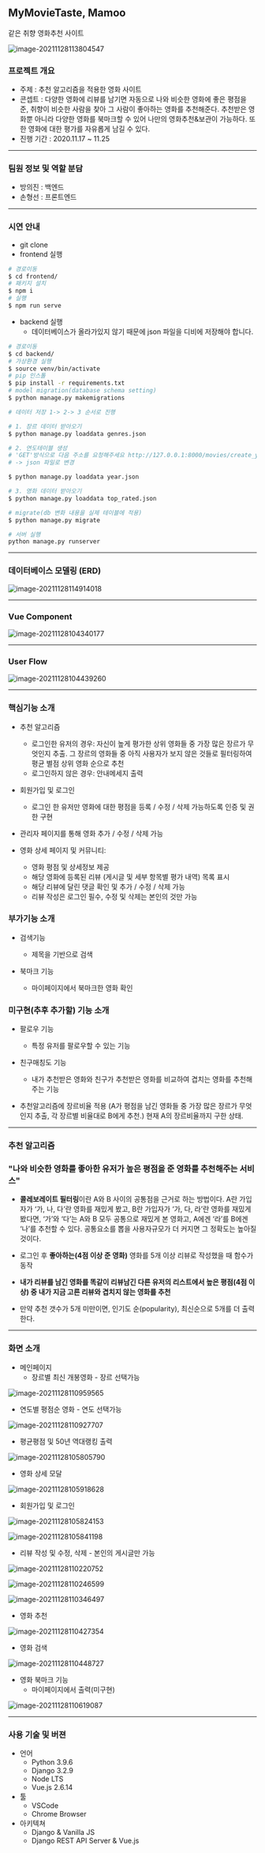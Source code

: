 ## MyMovieTaste, Mamoo

 같은 취향 영화추천 사이트

![image-20211128113804547](README.assets/intro.png)



### 프로젝트 개요

- 주제 : 추천 알고리즘을 적용한 영화 사이트
- 콘셉트 : 다양한 영화에 리뷰를 남기면 자동으로 나와 비슷한 영화에 좋은 평점을 준, 취향이 비슷한 사람을 찾아 그 사람이 좋아하는 영화를 추천해준다. 추천받은 영화뿐 아니라 다양한 영화를 북마크할 수 있어 나만의 영화추천&보관이 가능하다. 또한 영화에 대한 평가를 자유롭게 남길 수 있다.
- 진행 기간 : 2020.11.17 ~ 11.25



---



### 팀원 정보 및 역할 분담

- 방의진 : 백엔드
- 손형선 : 프론트엔드



---

### 시연 안내

- git clone 
- frontend 실행

```bash
# 경로이동
$ cd frontend/
# 패키지 설치
$ npm i
# 실행
$ npm run serve
```

- backend 실행
  - 데이터베이스가 올라가있지 않기 때문에 json 파일을 디비에 저장해야 합니다.

```bash
# 경로이동
$ cd backend/
# 가상환경 실행
$ source venv/bin/activate
# pip 인스톨
$ pip install -r requirements.txt
# model migration(database schema setting)
$ python manage.py makemigrations
```

```bash
# 데이터 저장 1-> 2-> 3 순서로 진행

# 1. 장르 데이터 받아오기
$ python manage.py loaddata genres.json

# 2. 연도테이블 생성
# 'GET'방식으로 다음 주소를 요청해주세요 http://127.0.0.1:8000/movies/create_year_table/
# -> json 파일로 변경

$ python manage.py loaddata year.json

# 3. 영화 데이터 받아오기
$ python manage.py loaddata top_rated.json

# migrate(db 변화 내용을 실제 테이블에 적용)
$ python manage.py migrate
```

```bash
# 서버 실행
python manage.py runserver
```



---



### 데이터베이스 모델링 (ERD)

![image-20211128114914018](README.assets/erd.png)

---



### Vue Component

![image-20211128104340177](README.assets/vue.png)



---

### User Flow

![image-20211128104439260](README.assets/flow.png)



---



### 핵심기능 소개

- 추천 알고리즘
  - 로그인한 유저의 경우: 자신이 높게 평가한 상위 영화들 중 가장 많은 장르가 무엇인지 추출. 그 장르의 영화들 중 아직 사용자가 보지 않은 것들로 필터링하여 평균 별점 상위 영화 순으로 추천
  - 로그인하지 않은 경우: 안내메세지 출력

- 회원가입 및 로그인
  - 로그인 한 유저만 영화에 대한 평점을 등록 / 수정 / 삭제 가능하도록 인증 및 권한 구현

- 관리자 페이지를 통해 영화 추가 / 수정 / 삭제 가능
- 영화 상세 페이지 및 커뮤니티:
  - 영화 평점 및 상세정보 제공
  - 해당 영화에 등록된 리뷰 (게시글 및 세부 항목별 평가 내역) 목록 표시
  - 해당 리뷰에 달린 댓글 확인 및 추가 / 수정 / 삭제 가능
  - 리뷰 작성은 로그인 필수, 수정 및 삭제는 본인의 것만 가능

### 부가기능 소개

- 검색기능
  - 제목을 기반으로 검색

- 북마크 기능
  - 마이페이지에서 북마크한 영화 확인


### 미구현(추후 추가할) 기능 소개

- 팔로우 기능
  - 특정 유저를 팔로우할 수 있는 기능

- 친구매칭도 기능
  - 내가 추천받은 영화와 친구가 추천받은 영화를 비교하여 겹치는 영화를 추천해주는 기능
- 추천알고리즘에 장르비율 적용 (A가 평점을 남긴 영화들 중 가장 많은 장르가 무엇인지 추출, 각 장르별 비율대로 B에게 추천.) 현재 A의 장르비율까지 구한 상태.



---



### 추천 알고리즘 

### "나와 비슷한 영화를 좋아한 유저가 높은 평점을 준 영화를 추천해주는 서비스"

- **콜레보레이트 필터링**이란 A와 B 사이의 공통점을 근거로 하는 방법이다. A란 가입자가 ‘가, 나, 다’란 영화를 재밌게 봤고, B란 가입자가 ‘가, 다, 라’란 영화를 재밌게 봤다면, ‘가’와 ‘다’는 A와 B 모두 공통으로 재밌게 본 영화고, A에겐 ‘라’를 B에겐 ‘나’를 추천할 수 있다. 공통요소를 뽑을 사용자규모가 더 커지면 그 정확도는 높아질 것이다.

- 로그인 후  **좋아하는(4점 이상 준 영화)** 영화를 5개 이상 리뷰로 작성했을 때 함수가 동작
- **내가 리뷰를 남긴 영화를 똑같이 리뷰남긴 다른 유저의 리스트에서 높은 평점(4점 이상) 중 내가 지금 고른 리뷰와 겹치지 않는 영화를 추천**
- 만약 추천 갯수가 5개 미만이면, 인기도 순(popularity), 최신순으로 5개를 더 출력한다.



---



### 화면 소개

- 메인페이지
  - 장르별 최신 개봉영화 - 장르 선택가능

![image-20211128110959565](README.assets/main_genre.png)

- 연도별 평점순 영화 - 연도 선택가능

![image-20211128110927707](README.assets/main_year.png)

- 평균평점 및 50년 역대랭킹 출력

![image-20211128105805790](README.assets/rank.png)

- 영화 상세 모달

![image-20211128105918628](README.assets/movie_detail.png)

- 회원가입 및 로그인

![image-20211128105824153](README.assets/signup.png)

![image-20211128105841198](README.assets/login.png)

- 리뷰 작성 및 수정, 삭제 - 본인의 게시글만 가능

![image-20211128110220752](README.assets/review_c.png)

![image-20211128110246599](README.assets/review_u.png)

![image-20211128110346497](README.assets/review_u2.png)

- 영화 추천

![image-20211128110427354](README.assets/reco.png)

- 영화 검색

![image-20211128110448727](README.assets/search.png)

- 영화 북마크 기능
  - 마이페이지에서 출력(미구현)

![image-20211128110619087](README.assets/bookmark.png)

---



### 사용 기술 및 버젼

- 언어
  - Python 3.9.6
  - Django 3.2.9
  - Node LTS
  - Vue.js 2.6.14
- 툴
  - VSCode
  - Chrome Browser
- 아키텍쳐
  - Django & Vanilla JS
  - Django REST API Server & Vue.js

